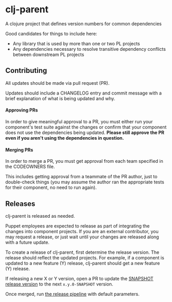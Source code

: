 # clj-parent
A clojure project that defines version numbers for common dependencies

Good candidates for things to include here:

* Any library that is used by more than one or two PL projects
* Any dependencies necessary to resolve transitive dependency conflicts between downstream PL projects

## Contributing

All updates should be made via pull request (PR).

Updates should include a CHANGELOG entry and commit message with a brief explanation of what is being updated and why.

#### Approving PRs
In order to give meaningful approval to a PR, you must either run your component's test suite against the changes or confirm that your component does not use the dependencies being updated.
**Please still approve the PR even if you aren't using the dependencies in question.**

#### Merging PRs
In order to merge a PR, you must get approval from each team specified in the CODEOWNERS file.

This includes getting approval from a teammate of the PR author, just to double-check things (you may assume the author ran the appropriate tests for their component, no need to run again).

## Releases

clj-parent is released as needed.

Puppet employees are expected to release as part of integrating the changes into component projects.
If you are an external contributor, you may request a release, or just wait until your changes are released along with a future update.

To create a release of clj-parent, first determine the release version.
The release should reflect the updated projects. For example, if a component is updated to a new feature (Y) release, clj-parent should get a new feature (Y) release.

If releasing a new X or Y version, open a PR to update the [SNAPSHOT release version](https://github.com/puppetlabs/clj-parent/blob/main/project.clj#L10) to the next `x.y.0-SNAPSHOT` version.

Once merged, run [the release pipeline](https://cinext-jenkinsmaster-enterprise-prod-1.delivery.puppetlabs.net/job/enterprise_clj-parent_release-clj_main/) with default parameters.
